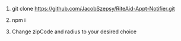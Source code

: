 1. git clone https://github.com/JacobSzepsy/RiteAid-Appt-Notifier.git

2. npm i

3. Change zipCode and radius to your desired choice
